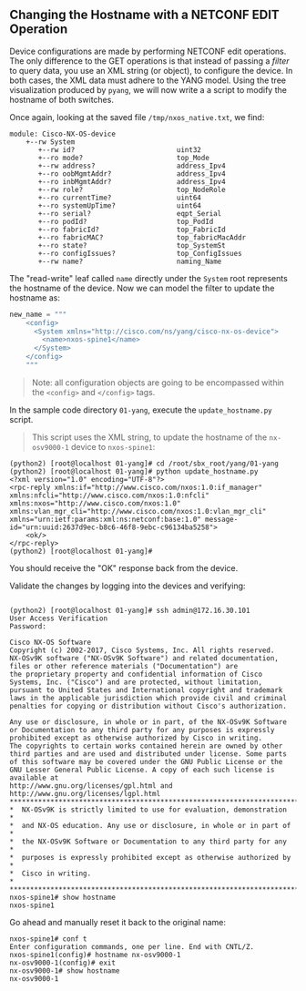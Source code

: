 ## Changing the Hostname with a NETCONF EDIT Operation

Device configurations are made by performing NETCONF edit operations.  The only difference to the GET operations is that instead of passing a _filter_ to query data, you use an XML string (or object), to configure the device.  In both cases, the XML data must adhere to the YANG model. Using the tree visualization produced by `pyang`, we will now write a a script to modify the hostname of both switches. 


Once again, looking at the saved file `/tmp/nxos_native.txt`, we find:

``` shell
module: Cisco-NX-OS-device
    +--rw System
       +--rw id?                         uint32
       +--ro mode?                       top_Mode
       +--rw address?                    address_Ipv4
       +--ro oobMgmtAddr?                address_Ipv4
       +--ro inbMgmtAddr?                address_Ipv4
       +--rw role?                       top_NodeRole
       +--ro currentTime?                uint64
       +--ro systemUpTime?               uint64
       +--ro serial?                     eqpt_Serial
       +--ro podId?                      top_PodId
       +--ro fabricId?                   top_FabricId
       +--ro fabricMAC?                  top_fabricMacAddr
       +--ro state?                      top_SystemSt
       +--ro configIssues?               top_ConfigIssues
       +--rw name?                       naming_Name

```

The "read-write" leaf called `name` directly under the `System` root represents the hostname of the device. Now we can model the filter to update the hostname as:


``` python
new_name = """
    <config>
      <System xmlns="http://cisco.com/ns/yang/cisco-nx-os-device">
        <name>nxos-spine1</name>
      </System>
    </config>
    """
```

> Note: all configuration objects are going to be encompassed within the `<config>` and `</config>` tags.

In the sample code directory `01-yang`, execute the `update_hostname.py` script. 

> This script uses the XML string, to update the hostname of the `nx-osv9000-1` device to `nxos-spine1`:


``` 
(python2) [root@localhost 01-yang]# cd /root/sbx_root/yang/01-yang
(python2) [root@localhost 01-yang]# python update_hostname.py 
<?xml version="1.0" encoding="UTF-8"?>
<rpc-reply xmlns:if="http://www.cisco.com/nxos:1.0:if_manager" xmlns:nfcli="http://www.cisco.com/nxos:1.0:nfcli" xmlns:nxos="http://www.cisco.com/nxos:1.0" xmlns:vlan_mgr_cli="http://www.cisco.com/nxos:1.0:vlan_mgr_cli" xmlns="urn:ietf:params:xml:ns:netconf:base:1.0" message-id="urn:uuid:2637d9ec-b8c6-46f8-9ebc-c96134ba5258">
    <ok/>
</rpc-reply>
(python2) [root@localhost 01-yang]#
```

You should receive the "OK" response back from the device. 

Validate the changes by logging into the devices and verifying:

```

(python2) [root@localhost 01-yang]# ssh admin@172.16.30.101
User Access Verification
Password: 

Cisco NX-OS Software
Copyright (c) 2002-2017, Cisco Systems, Inc. All rights reserved.
NX-OSv9K software ("NX-OSv9K Software") and related documentation,
files or other reference materials ("Documentation") are
the proprietary property and confidential information of Cisco
Systems, Inc. ("Cisco") and are protected, without limitation,
pursuant to United States and International copyright and trademark
laws in the applicable jurisdiction which provide civil and criminal
penalties for copying or distribution without Cisco's authorization.

Any use or disclosure, in whole or in part, of the NX-OSv9K Software
or Documentation to any third party for any purposes is expressly
prohibited except as otherwise authorized by Cisco in writing.
The copyrights to certain works contained herein are owned by other
third parties and are used and distributed under license. Some parts
of this software may be covered under the GNU Public License or the
GNU Lesser General Public License. A copy of each such license is
available at
http://www.gnu.org/licenses/gpl.html and
http://www.gnu.org/licenses/lgpl.html
***************************************************************************
*  NX-OSv9K is strictly limited to use for evaluation, demonstration      *
*  and NX-OS education. Any use or disclosure, in whole or in part of     *
*  the NX-OSv9K Software or Documentation to any third party for any      *
*  purposes is expressly prohibited except as otherwise authorized by     *
*  Cisco in writing.                                                      *
***************************************************************************
nxos-spine1# show hostname 
nxos-spine1 

```

Go ahead and manually reset it back to the original name:

``` shell
nxos-spine1# conf t
Enter configuration commands, one per line. End with CNTL/Z.
nxos-spine1(config)# hostname nx-osv9000-1
nx-osv9000-1(config)# exit
nx-osv9000-1# show hostname 
nx-osv9000-1 

```
